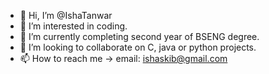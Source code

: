 - 👋 Hi, I’m @IshaTanwar
- 👀 I’m interested in coding.
- 🌱 I’m currently completing second year of BSENG degree.
- 💞️ I’m looking to collaborate on C, java or python projects.
- 📫 How to reach me -> email: ishaskib@gmail.com

<!---
IshaTanwar/IshaTanwar is a ✨ special ✨ repository because its `README.md` (this file) appears on your GitHub profile.
You can click the Preview link to take a look at your changes.
--->
